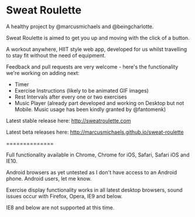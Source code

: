 Sweat Roulette
==============

A healthy project by @marcusmichaels and @beingcharlotte.

Sweat Roulette is aimed to get you up and moving with the click of a button.

A workout anywhere, HIIT style web app, developed for us whilst travelling to stay fit without the need of equipment.

Feedback and pull requests are very welcome - here's the functionality we're working on adding next:

- Timer
- Exercise Instructions (likely to be animated GIF images)
- Rest Intervals after every one or two exercises
- Music Player (already part developed and working on Desktop but not Mobile. Music usage has been kindly granted by @fantomenk)

Latest stable release here: http://sweatroulette.com

Latest beta releases here: http://marcusmichaels.github.io/sweat-roulette

==============

Full functionality available in Chrome, Chrome for iOS, Safari, Safari iOS and IE10.

Android browsers as yet untested as I don't have access to an Android phone. Android users, let me know.

Exercise display functionality works in all latest desktop browsers, sound issues occur with Firefox, Opera, IE9 and below.


IE8 and below are not supported at this time.


